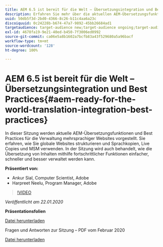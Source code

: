 ```yaml
---
title: AEM 6.5 ist bereit für die Welt – Übersetzungsintegration und Best Practices
description: Erfahren Sie mehr über die aktuellen AEM-Übersetzungsfunktionen und über Best Practices für die Verwaltung mehrsprachiger Websites. Hier erfahren Sie, wie Sie globale Websites strukturieren und Sprachkopien, Live Copies und MSM verwenden. Mithilfe fortschrittlicher Funktionen wird die Übersetzung von Inhalten einfacher, schneller und besser verwaltbar.
uuid: 50db5f3d-2bd0-4366-8c26-b11c4aa6a23c
discoiquuid: 0c24228b-b674-47a7-9892-45bb26684ad1
targetaudience: target-audience new;target-audience ongoing;target-audience upgrader
exl-id: 4678fa19-9e21-40ed-b450-7f3006ed0992
source-git-commit: ca06e5a8b1602a7bcfb83a43f529680a5a96bacf
workflow-type: tm+mt
source-wordcount: '128'
ht-degree: 100%

---
```


# AEM 6.5 ist bereit für die Welt – Übersetzungsintegration und Best Practices{#aem-ready-for-the-world-translation-integration-best-practices}

In dieser Sitzung werden aktuelle AEM-Übersetzungsfunktionen und Best Practices für die Verwaltung mehrsprachiger Websites vorgestellt. Sie erfahren, wie Sie globale Websites strukturieren und Sprachkopien, Live Copies und MSM verwenden. In der Sitzung wird auch behandelt, wie die Übersetzung von Inhalten mithilfe fortschrittlicher Funktionen einfacher, schneller und besser verwaltet werden kann.

**Präsentiert von:**

* Ankur Sial, Computer Scientist, Adobe
* Harpreet Neelu, Program Manager, Adobe

>[!VIDEO](https://video.tv.adobe.com/v/31153?quality=9)

*Veröffentlicht am 22.01.2020*

**Präsentationsfolien**

[Datei herunterladen](assets/gems-2020-translations.pdf)

Fragen und Antworten zur Sitzung – PDF vom Februar 2020

[Datei herunterladen](assets/aem-gems-translationqnafeb2020.pdf)
